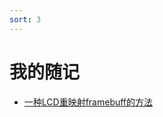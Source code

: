 ```yaml
---
sort: 3
---
```


# 我的随记


- [一种LCD重映射framebuff的方法](https://37ge.github.io/notebook/lcd_framebuff_remap/README.html)
